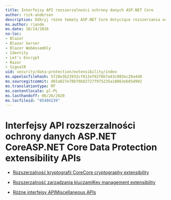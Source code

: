 ```yaml
---
title: Interfejsy API rozszerzalności ochrony danych ASP.NET Core
author: rick-anderson
description: Odkryj różne tematy ASP.NET Core dotyczące rozszerzania ochrony danych.
ms.author: riande
ms.date: 10/14/2016
no-loc:
- Blazor
- Blazor Server
- Blazor WebAssembly
- Identity
- Let's Encrypt
- Razor
- SignalR
uid: security/data-protection/extensibility/index
ms.openlocfilehash: 5f28e3b23932cf812ef62f6b7a43c083ec20a4d0
ms.sourcegitcommit: d65a027e78bf0b83727f975235a18863e685d902
ms.translationtype: MT
ms.contentlocale: pl-PL
ms.lasthandoff: 06/26/2020
ms.locfileid: "85404239"
---
```

# <a name="aspnet-core-data-protection-extensibility-apis"></a><span data-ttu-id="13a0b-103">Interfejsy API rozszerzalności ochrony danych ASP.NET Core</span><span class="sxs-lookup"><span data-stu-id="13a0b-103">ASP.NET Core Data Protection extensibility APIs</span></span>

* [<span data-ttu-id="13a0b-104">Rozszerzalność kryptografii Core</span><span class="sxs-lookup"><span data-stu-id="13a0b-104">Core cryptography extensibility</span></span>](xref:security/data-protection/extensibility/core-crypto)

* [<span data-ttu-id="13a0b-105">Rozszerzalność zarządzania kluczami</span><span class="sxs-lookup"><span data-stu-id="13a0b-105">Key management extensibility</span></span>](xref:security/data-protection/extensibility/key-management)

* [<span data-ttu-id="13a0b-106">Różne interfejsy API</span><span class="sxs-lookup"><span data-stu-id="13a0b-106">Miscellaneous APIs</span></span>](xref:security/data-protection/extensibility/misc-apis)
